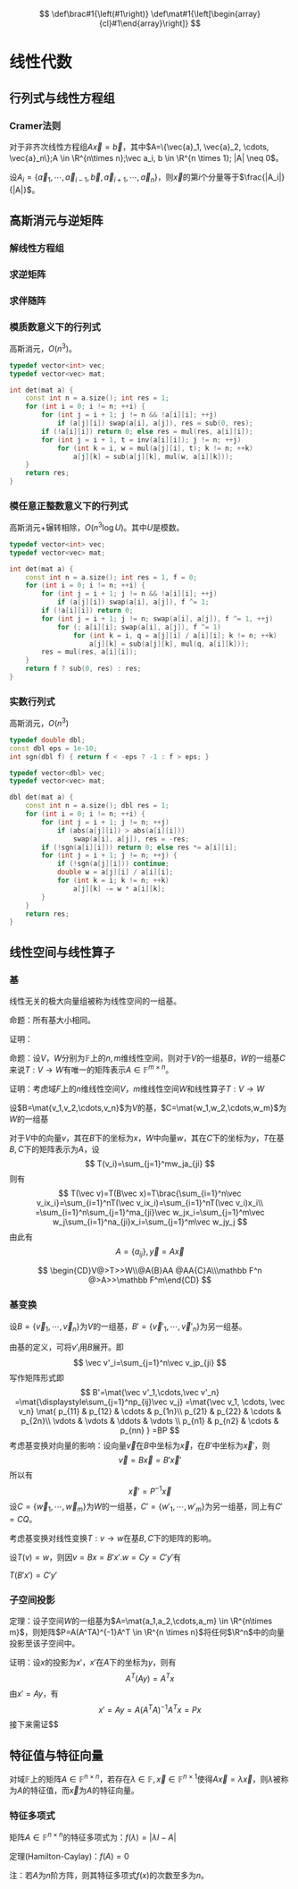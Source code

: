 $$
\def\brac#1{\left(#1\right)}
\def\mat#1{\left[\begin{array}{cl}#1\end{array}\right]}
$$

# 线性代数

## 行列式与线性方程组

### Cramer法则

对于非齐次线性方程组$A\vec x= \vec b$，其中$A=\{\vec{a}_1, \vec{a}_2, \cdots, \vec{a}_n\};A \in \R^{n\times n};\vec a_i, b \in \R^{n \times 1}; |A| \neq 0$。

设$A_i=\{\vec a_1, \cdots, \vec a_{i-1}, \vec b, \vec a_{i+1}, \cdots, \vec a_n\}$，则$\vec x$的第$i$个分量等于$\frac{|A_i|}{|A|}$。

## 高斯消元与逆矩阵

### 解线性方程组

### 求逆矩阵

### 求伴随阵

### 模质数意义下的行列式

高斯消元，$O(n^3)$。

```cpp
typedef vector<int> vec;
typedef vector<vec> mat;

int det(mat a) {
    const int n = a.size(); int res = 1;
    for (int i = 0; i != n; ++i) {
        for (int j = i + 1; j != n && !a[i][i]; ++j)
            if (a[j][i]) swap(a[i], a[j]), res = sub(0, res);
        if (!a[i][i]) return 0; else res = mul(res, a[i][i]);
        for (int j = i + 1, t = inv(a[i][i]); j != n; ++j)
            for (int k = i, w = mul(a[j][i], t); k != n; ++k)
                a[j][k] = sub(a[j][k], mul(w, a[i][k]));
    }
    return res;
}
```

### 模任意正整数意义下的行列式

高斯消元+辗转相除，$O(n^3 \log U)$。其中$U$是模数。

```cpp
typedef vector<int> vec;
typedef vector<vec> mat;

int det(mat a) {
    const int n = a.size(); int res = 1, f = 0;
    for (int i = 0; i != n; ++i) {
        for (int j = i + 1; j != n && !a[i][i]; ++j)
            if (a[j][i]) swap(a[i], a[j]), f ^= 1;
        if (!a[i][i]) return 0;
        for (int j = i + 1; j != n; swap(a[i], a[j]), f ^= 1, ++j)
            for (; a[i][i]; swap(a[i], a[j]), f ^= 1)
                for (int k = i, q = a[j][i] / a[i][i]; k != n; ++k)
                    a[j][k] = sub(a[j][k], mul(q, a[i][k]));
        res = mul(res, a[i][i]);
    }
    return f ? sub(0, res) : res;
}
```

### 实数行列式

高斯消元，$O(n^3)$

```cpp
typedef double dbl;
const dbl eps = 1e-10;
int sgn(dbl f) { return f < -eps ? -1 : f > eps; }

typedef vector<dbl> vec;
typedef vector<vec> mat;

dbl det(mat a) {
    const int n = a.size(); dbl res = 1;
    for (int i = 0; i != n; ++i) {
        for (int j = i + 1; j != n; ++j)
            if (abs(a[j][i]) > abs(a[i][i]))
                swap(a[i], a[j]), res = -res;
        if (!sgn(a[i][i])) return 0; else res *= a[i][i];
        for (int j = i + 1; j != n; ++j) {
            if (!sgn(a[j][i])) continue;
            double w = a[j][i] / a[i][i];
            for (int k = i; k != n; ++k)
                a[j][k] -= w * a[i][k];
        }
    }
    return res;
}
```

## 线性空间与线性算子

### 基

线性无关的极大向量组被称为线性空间的一组基。

命题：所有基大小相同。

证明：



命题：设$V$，$W$分别为$\mathbb F$上的$n,m$维线性空间，则对于$V$的一组基$B$，$W$的一组基$C$来说$T:V\to W$有唯一的矩阵表示$A \in \mathbb F^{m \times n}$。

证明：考虑域$F$上的$n$维线性空间$V$，$m$维线性空间$W$和线性算子$T:V \to W$

设$B=\mat{v_1,v_2,\cdots,v_n}$为$V$的基，$C=\mat{w_1,w_2,\cdots,w_m}$为$W$的一组基

对于$V$中的向量$v$，其在$B$下的坐标为$x$，$W$中向量$w$，其在$C$下的坐标为$y$，$T$在基$B,C$下的矩阵表示为$A$，设
$$
T(v_i)=\sum_{j=1}^mw_ja_{ji}
$$
则有
$$
T(\vec v)=T(B\vec x)=T\brac{\sum_{i=1}^n\vec v_ix_i}=\sum_{i=1}^nT(\vec v_ix_i)=\sum_{i=1}^nT(\vec v_i)x_i\\
=\sum_{i=1}^n\sum_{j=1}^ma_{ji}\vec w_jx_i=\sum_{j=1}^m\vec w_j\sum_{i=1}^na_{ji}x_i=\sum_{j=1}^m\vec w_jy_j
$$
由此有
$$
A=\{a_{ij}\},\vec y=A\vec x
$$

$$
\begin{CD}V@>T>>W\\@A{B}AA @AA{C}A\\\mathbb F^n @>A>>\mathbb F^m\end{CD}
$$

### 基变换

设$B=\{\vec v_1,\cdots,\vec v_n\}$为$V$的一组基，$B'=\{\vec v'_1,\cdots,\vec v'_n\}$为另一组基。

由基的定义，可将$v'_i$用$B$展开。即
$$
\vec v'_i=\sum_{j=1}^n\vec v_jp_{ji}
$$
写作矩阵形式即
$$
B'=\mat{\vec v'_1,\cdots,\vec v'_n}
=\mat{\displaystyle\sum_{j=1}^np_{ij}\vec v_j}
=\mat{\vec v_1, \cdots, \vec v_n}
\mat{
p_{11} & p_{12} & \cdots & p_{1n}\\
p_{21} & p_{22} & \cdots & p_{2n}\\
\vdots & \vdots & \ddots & \vdots \\
p_{n1} & p_{n2} & \cdots & p_{nn}
}
=BP
$$
考虑基变换对向量的影响：设向量$\vec v$在$B$中坐标为$\vec x$，在$B'$中坐标为$\vec x'$，则
$$
\vec v=B\vec x=B'\vec x'
$$
所以有
$$
\vec x'=P^{-1}\vec x
$$
设$C=\{\vec w_1, \cdots , \vec w_m\}$为$W$的一组基，$C'=\{w'_1, \cdots, w'_m\}$为另一组基，同上有$C'=CQ$。

考虑基变换对线性变换$T:v \to w$在基$B,C$下的矩阵的影响。

设$T(v)=w$，则因$v=Bx=B'x'.w=Cy=C'y'$有

$T(B'x')=C'y'$



### 子空间投影

定理：设子空间$W$的一组基为$A=\mat{a_1,a_2,\cdots,a_m} \in \R^{n\times m}$，则矩阵$P=A(A^TA)^{-1}A^T \in \R^{n \times n}$将任何$\R^n$中的向量投影至该子空间中。

证明：设$x$的投影为$x'$，$x'$在$A$下的坐标为$y$，则有
$$
A^T(Ay)=A^Tx
$$
由$x'=Ay$，有
$$
x'=Ay=A(A^TA)^{-1}A^Tx=Px
$$
接下来需证$$



## 特征值与特征向量

对域$\mathbb F$上的矩阵$A \in \mathbb F^{n \times n}$，若存在$\lambda \in \mathbb F,\vec x \in \mathbb F^{n \times 1}$使得$A\vec x=\lambda \vec x$，则$\lambda$被称为$A$的特征值，而$\vec x$为$A$的特征向量。

### 特征多项式

矩阵$A \in \mathbb F^{n \times n}$的特征多项式为：$f(\lambda) = |\lambda I-A|$

定理(Hamilton-Caylay)：$f(A)=0$

注：若$A$为$n$阶方阵，则其特征多项式$f(x)$的次数至多为$n$。
